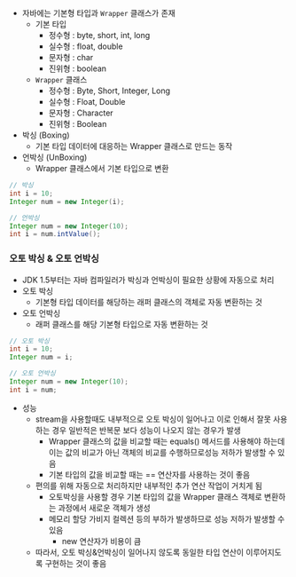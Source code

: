 - 자바에는 기본형 타입과 `Wrapper` 클래스가 존재
    - 기본 타입
        - 정수형 : byte, short, int, long
        - 실수형 : float, double
        - 문자형 : char
        - 진위형 : boolean
    - `Wrapper` 클래스
        - 정수형 : Byte, Short, Integer, Long
        - 실수형 : Float, Double
        - 문자형 : Character
        - 진위형 : Boolean
- 박싱 (Boxing)
    - 기본 타입 데이터에 대응하는 Wrapper 클래스로 만드는 동작
- 언박싱 (UnBoxing)
    - Wrapper 클래스에서 기본 타입으로 변환

```java
// 박싱
int i = 10;
Integer num = new Integer(i);

// 언박싱
Integer num = new Integer(10);
int i = num.intValue();
```

### **오토 박싱 & 오토 언박싱**

- JDK 1.5부터는 자바 컴파일러가 박싱과 언박싱이 필요한 상황에 자동으로 처리
- 오토 박싱
    - 기본형 타입 데이터를 해당하는 래퍼 클래스의 객체로 자동 변환하는 것
- 오토 언박싱
    - 래퍼 클래스를 해당 기본형 타입으로 자동 변환하는 것

```java
// 오토 박싱
int i = 10;
Integer num = i;

// 오토 언박싱
Integer num = new Integer(10);
int i = num;
```

- 성능
    - stream을 사용할때도 내부적으로 오토 박싱이 일어나고 이로 인해서 잘못 사용하는 경우 일반적은 반복문 보다 성능이 나오지 않는 경우가 발생
        - Wrapper 클래스의 값을 비교할 때는 equals() 메서드를 사용해야 하는데 이는 값의 비교가 아닌 객체의 비교를 수행하므로성능 저하가 발생할 수 있음
        - 기본 타입의 값을 비교할 때는 == 연산자를 사용하는 것이 좋음
    - 편의를 위해 자동으로 처리하지만 내부적인 추가 연산 작업이 거치게 됨
        - 오토박싱을 사용할 경우 기본 타입의 값을 Wrapper 클래스 객체로 변환하는 과정에서 새로운 객체가 생성
        - 메모리 할당 가비지 컬렉션 등의 부하가 발생하므로 성능 저하가 발생할 수 있음
            - new 연산자가 비용이 큼
    - 따라서, 오토 박싱&언박싱이 일어나지 않도록 동일한 타입 연산이 이루어지도록 구현하는 것이 좋음